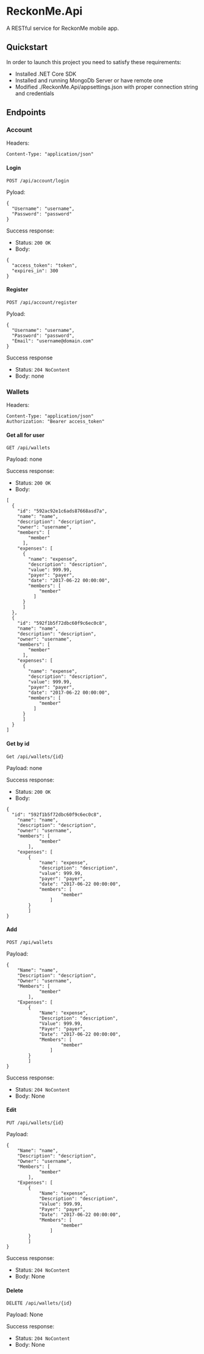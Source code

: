 # ReckonMe.Api

A RESTful service for ReckonMe mobile app.

## Quickstart

In order to launch this project you need to satisfy these requirements:
* Installed .NET Core SDK
* Installed and running MongoDb Server or have remote one
* Modified ./ReckonMe.Api/appsettings.json with proper connection string and credentials

## Endpoints

### Account

Headers:
```
Content-Type: "application/json"
```

#### Login

`POST /api/account/login`

Pyload:
```
{
  "Username": "username",
  "Password": "password"
}
```

Success response:
* Status: `200 OK`
* Body:
```
{
  "access_token": "token",
  "expires_in": 300
}
```

#### Register

`POST /api/account/register`

Pyload:
```
{
  "Username": "username",
  "Password": "password",
  "Email": "username@domain.com"
}
```

Success response 
* Status: `204 NoContent`
* Body: none

### Wallets

Headers:
```
Content-Type: "application/json"
Authorization: "Bearer access_token"
```

#### Get all for user

`GET /api/wallets`

Payload: none

Success response:
* Status: `200 OK`
* Body:
```
[
  {
    "id": "592ac92e1c6ads87668asd7a",
    "name": "name",
    "description": "description",
    "owner": "username",
    "members": [
        "member"
      ],
    "expenses": [
      {
        "name": "expense",
        "description": "description",
        "value": 999.99,
        "payer": "payer",
        "date": "2017-06-22 00:00:00",
        "members": [
            "member"
          ]
      }
      ]
  },
  {
    "id": "592f1b5f72dbc60f9c6ec0c8",
    "name": "name",
    "description": "description",
    "owner": "username",
    "members": [
        "member"
      ],
    "expenses": [
      {
        "name": "expense",
        "description": "description",
        "value": 999.99,
        "payer": "payer",
        "date": "2017-06-22 00:00:00",
        "members": [
            "member"
          ]
      }
      ]
  }
]
```

#### Get by id

`Get /api/wallets/{id}`

Payload: none

Success response:
* Status: `200 OK`
* Body:
```
{
  "id": "592f1b5f72dbc60f9c6ec0c8",
	"name": "name",
	"description": "description",
	"owner": "username",
	"members": [
			"member"
		],
	"expenses": [
		{
			"name": "expense",
			"description": "description",
			"value": 999.99,
			"payer": "payer",
			"date": "2017-06-22 00:00:00",
			"members": [
					"member"
				]
		}
		]
}
```

#### Add

`POST /api/wallets`

Payload: 
```
{
	"Name": "name",
	"Description": "description",
	"Owner": "username",
	"Members": [
			"member"
		],
	"Expenses": [
		{
			"Name": "expense",
			"Description": "description",
			"Value": 999.99,
			"Payer": "payer",
			"Date": "2017-06-22 00:00:00",
			"Members": [
					"member"
				]
		}
		]
}
```

Success response:
* Status: `204 NoContent`
* Body: None

#### Edit

`PUT /api/wallets/{id}`

Payload: 
```
{
	"Name": "name",
	"Description": "description",
	"Owner": "username",
	"Members": [
			"member"
		],
	"Expenses": [
		{
			"Name": "expense",
			"Description": "description",
			"Value": 999.99,
			"Payer": "payer",
			"Date": "2017-06-22 00:00:00",
			"Members": [
					"member"
				]
		}
		]
}
```

Success response:
* Status: `204 NoContent`
* Body: None

#### Delete

`DELETE /api/wallets/{id}`

Payload: None

Success response:
* Status: `204 NoContent`
* Body: None
